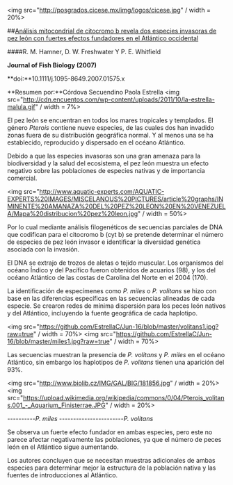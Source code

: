 <img src="http://posgrados.cicese.mx/img/logos/cicese.jpg" / width = 20%>

##[Análisis mitocondrial de citocromo b revela dos especies invasoras de pez león con fuertes efectos fundadores en el Atlántico occidental](http://onlinelibrary.wiley.com/doi/10.1111/j.1095-8649.2007.01575.x/full;jsessionid=3F30C9395A4A5F0375E294AA0EA7F4B6.f04t03?wol1URL=/doi/10.1111/j.1095-8649.2007.01575.x/full&regionCode=MX-BCN&identityKey=772d38de-5bd1-4d18-808f-2c7b7d13fb2e)

####R. M. Hamner, D. W. Freshwater Y P. E. Whitfield

**Journal of Fish Biology (2007)**

**doi:**10.1111/j.1095-8649.2007.01575.x

**Resumen por:**Córdova Secuendino Paola Estrella 
<img src="http://cdn.encuentos.com/wp-content/uploads/2011/10/la-estrella-malula.gif" / width = 7%>


El pez león se encuentran en todos los mares tropicales y templados. El género *Pterois* contiene nueve especies, de las cuales dos han invadido zonas fuera de su distribución geográfica normal. 
Y al menos una se ha establecido, reproducido y dispersado en el océano Atlántico.

Debido a que las especies invasoras son una gran amenaza para la biodiversidad y la salud del ecosistema, el pez león muestra un efecto negativo sobre las poblaciones de especies nativas y de importancia comercial. 

<img src="http://www.aquatic-experts.com/AQUATIC-EXPERTS%20IMAGES/MISCELANOUS%20PICTURES/article%20graphs/INMINENTE%20AMANAZA%20DEL%20PEZ%20LEON%20EN%20VENEZUELA/Mapa%20distribucion%20pez%20leon.jpg" / width = 50%>

Por lo cual mediante análisis filogenéticos de secuencias parciales de DNA que codifican para el citocromo b (cyt b) se pretende determinar el número de especies de pez león invasor e identificar la diversidad genética asociada con la invasión.

El DNA se extrajo  de trozos de aletas o tejido muscular. Los organismos del océano Índico y del Pacífico fueron obtenidos de acuarios (98), y los del océano Atlántico de las costas de Carolina del Norte en el 2004 (170). 

La identificación de especímenes como *P. miles* o *P. volitans* se hizo con base en las diferencias específicas en las secuencias alineadas de cada especie. Se crearon redes de mínima dispersión para los peces león nativos y del Atlántico, incluyendo  la fuente geográfica de cada haplotipo. 

 <img src="https://github.com/EstrellaC/Jun-16/blob/master/volitans1.jpg?raw=true" / width = 70%>
 <img src="https://github.com/EstrellaC/Jun-16/blob/master/miles1.jpg?raw=true" / width = 70%>

Las secuencias muestran la presencia de *P. volitans* y *P. miles* en el océano Atlántico, sin embargo los haplotipos de *P. volitans* tienen una aparición del 93%. 

 <img src="http://www.biolib.cz/IMG/GAL/BIG/181856.jpg" / width = 20%>
 <img src="https://upload.wikimedia.org/wikipedia/commons/0/04/Pterois_volitans.001_-_Aquarium_Finisterrae.JPG" / width = 20%>

----------*P. miles* -----------------------*P. volitans*

Se observa un fuerte efecto fundador en ambas especies, pero este no parece afectar negativamente  las poblaciones, ya que el número de peces león en el Atlántico sigue aumentando.

Los autores concluyen que se  necesitan muestras adicionales de ambas especies para determinar mejor la estructura de la población  nativa y  las fuentes de introducciones al Atlántico.
